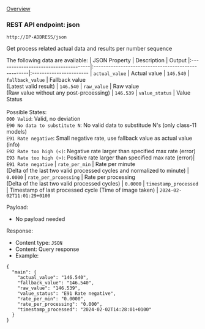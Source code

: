 [Overview](_OVERVIEW.md) 

### REST API endpoint: json

`http://IP-ADDRESS/json`


Get process related actual data and results per number sequence

The following data are available:
| JSON Property                        | Description                                        | Output
|:-------------------------------------|:---------------------------------------------------|:-----------------------
| `actual_value`                       | Actual value | `146.540`
| `fallback_value`                     | Fallback value<br>(Latest valid result) | `146.540`
| `raw_value`                          | Raw value <br>(Raw value without any post-prcoessing) | `146.539`
| `value_status`                       | Value Status <br><br>Possible States:<br>`000 Valid`: Valid, no deviation <br>`E90 No data to substitute N`: No valid data to substitude N's (only class-11 models) <br>`E91 Rate negative`: Small negative rate, use fallback value as actual value (info) <br>`E92 Rate too high (<)`: Negative rate larger than specified max rate (error) <br>`E93 Rate too high (>)`: Positive rate larger than specified max rate (error)| `E91 Rate negative`
| `rate_per_min`                       | Rate per minute<br>(Delta of the last two valid processed cycles and normalized to minute) | `0.0000`
| `rate_per_prcoessing`                | Rate per processing<br>(Delta of the last two valid processed cycles) | `0.0000`
| `timestamp_processed`                | Timestamp of last processed cycle (Time of image taken) | `2024-02-02T11:01:29+0100`


Payload:
- No payload needed

Response:
- Content type: `JSON`
- Content: Query response
- Example: 
```
{
  "main": {
    "actual_value": "146.540",
    "fallback_value": "146.540",
    "raw_value": "146.539",
    "value_status": "E91 Rate negative",
    "rate_per_min": "0.0000",
    "rate_per_processing": "0.000",
    "timestamp_processed": "2024-02-02T14:28:01+0100"
  }
}
```
